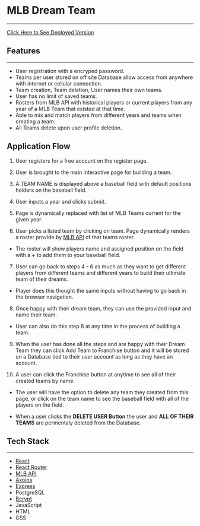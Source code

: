 # MLB Dream Team

---

[Click Here to See Deployed Version](http://mlb-dream-team.surge.sh/)

## Features

---

- User registration with a encryped password.
- Teams per user stored on off site Database allow access from anywhere with internet or cellular connection.
- Team creation, Team deletion, User names their own teams.
- User has no limit of saved teams.
- Rosters from MLB API with historical players or current players from any year of a MLB Team that existed at that time.
- Able to mix and match players from different years and teams when creating a team.
- All Teams delete upon user profile deletion.

## Application Flow

1. User registers for a free account on the register page.

2. User is brought to the main interactive page for building a team.

3. A TEAM NAME is displayed above a baseball field with default positions holders on the baseball field.

4. User inputs a year and clicks submit.

5. Page is dynamically replaced with list of MLB Teams current for the given year.

6. User picks a listed team by clicking on team. Page dynamically renders a roster provide by [MLB API](https://appac.github.io/mlb-data-api-docs/) of that teams roster.

- The roster will show players name and assigned position on the field with a + to add them to your baseball field.

7. User can go back to steps 4 - 6 as much as they want to get different players from different teams and different years to build their ultimate team of their dreams.

- Player does this thought the same inputs without having to go back in the browser navigation.

8. Once happy with their dream team, they can use the provided input and name their team.

- User can also do this step 8 at any time in the process of building a team.

9. When the user has done all the steps and are happy with their Dream Team they can click Add Team to Franchise button and it will be stored on a Database tied to their user account as long as they have an account.

10. A user can click the Franchise button at anytime to see all of their created teams by name.

- The user will have the option to delete any team they created from this page, or click on the team name to see the baseball field with all of the players on the field.

- When a user clicks the **DELETE USER Button** the user and **ALL OF THEIR TEAMS** are permentaly deleted from the Database.

## Tech Stack

---

- [React](https://reactjs.org/)
- [React Router](https://reactrouter.com/en/main)
- [MLB API](https://appac.github.io/mlb-data-api-docs/)
- [Axoios](https://axios-http.com/docs/intro)
- [Express](https://expressjs.com/)
- PostgreSQL
- [Bcrypt](https://www.npmjs.com/package/bcrypt)
- JavaScript
- HTML
- CSS
